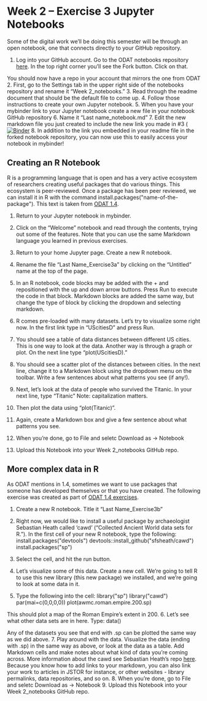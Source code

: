 # Week 2 – Exercise 3 Jupyter Notebooks 
Some of the digital work we’ll be doing this semester will be through an open notebook, one that connects directly to your GitHub repository. 
1.	Log into your GitHub account. Go to the ODAT notebooks repository [here](https://github.com/o-date/notebooks). In the top right corner you’ll see the Fork button. Click on that. 

You should now have a repo in your account that mirrors the one from ODAT
2.	First, go to the Settings tab in the upper right side of the notebooks repository and rename it “Week 2_notebooks.”
3.	Read through the readme document that should be the default file to come up. 
4.	Follow those instructions to create your own Jupyter notebook. 
5.	When you have your mybinder link to your Jupyter notebook create a new file in your notebook GitHub repository 
6.	Name it “Last name_notebook.md”
7.	Edit the new markdown file you just created to include the new link you made in #3 ([![Binder](https://mybinder.org/badge.svg)](http://mybinder.org/v2/gh/yourgithubusername/notebooks/master)
8.	In addition to the link you embedded in your readme file in the forked notebook repository, you can now use this to easily access your notebook in mybinder! 
## Creating an R Notebook 
R is a programming language that is open and has a very active ecosystem of researchers creating useful packages that do various things. This ecosystem is peer-reviewed. Once a package has been peer reviewed, we can install it in R with the command install.packages("name-of-the-package"). This text is taken from [ODAT 1.4](https://o-date.github.io/draft/book/open-notebook-research-scholarly-communication.html). 

1.	Return to your Jupyter notebook in mybinder. 
2.	Click on the “Welcome” notebook and read through the contents, trying out some of the features.  Note that you can use the same Markdown language you learned in previous exercises. 
3.	Return to your home Jupyter page. Create a new R notebook. 
4.	Rename the file “Last Name_Exercise3a” by clicking on the “Untitled” name at the top of the page. 
5.	In an R notebook, code blocks may be added with the + and repositioned with the up and down arrow buttons. Press Run to execute the code in that block. Markdown blocks are added the same way, but change the type of block by clicking the dropdown and selecting markdown.
6.	R comes pre-loaded with many datasets. Let’s try to visualize some right now. In the first link type in “UScitiesD” and press Run. 
 
7.	You should see a table of data distances between different US cities. This is one way to look at the data. Another way is through a graph or plot. On the next line type “plot(UScitiesD).”
 
8.	You should see a scatter plot of the distances between cities. In the next line, change it to a Markdown block using the dropdown menu on the toolbar. Write a few sentences about what patterns you see (if any!). 
9.	Next, let’s look at the data of people who survived the Titanic. In your next line, type “Titanic” Note: capitalization matters. 
10.	Then plot the data using “plot(Titanic)”.
11.	Again, create a Markdown box and give a few sentence about what patterns you see.
12.	When you’re done, go to File and seletc Download as -> Notebook 
13.	Upload this Notebook into your Week 2_notebooks GitHub repo. 
## More complex data in R
As ODAT mentions in 1.4, sometimes we want to use packages that someone has developed themselves or that you have created. The following exercise was created as part of [ODAT 1.4 exercises](https://o-date.github.io/draft/book/open-notebook-research-scholarly-communication.html). 

1.	Create a new R notebook. Title it “Last Name_Exercise3b”
2.	Right now, we would like to install a useful package by archaeologist Sebastian Heath called ‘cawd’ (“Collected Ancient World data sets for R.”). In the first cell of your new R notebook, type the following:
install.packages("devtools")
devtools::install_github("sfsheath/cawd")
install.packages("sp")

3.	Select the cell, and hit the run button.  
4.	Let’s visualize some of this data. Create a new cell. We’re going to tell R to use this new library (this new package) we installed, and we’re going to look at some data in it.
5.	Type the following into the cell:
library("sp")
library("cawd")
par(mai=c(0,0,0,0))
plot(awmc.roman.empire.200.sp)

This should plot a map of the Roman Empire’s extent in 200. 
6.	Let’s see what other data sets are in here. Type:
	data()

Any of the datasets you see that end with .sp can be plotted the same way as we did above.
7.	Play around with the data. Visualize the data (ending with .sp) in the same way as above, or look at the data as a table. Add Markdown cells and make notes about what kind of data you’re coming across. More information about the cawd see Sebastian Heath’s repo [here](https://github.com/sfsheath/cawd). Because you know how to add links to your markdown, you can also link your work to articles in JSTOR for instance, or other websites - library permalinks, data repositories, and so on.
8.	When you’re done, go to File and seletc Download as -> Notebook 
9.	Upload this Notebook into your Week 2_notebooks GitHub repo. 
 
